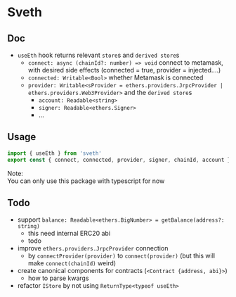 # Sveth

## Doc
- `useEth` hook returns relevant `store`s and `derived store`s
  - `connect: async (chainId?: number) => void` connect to metamask, with desired side effects (connected = true, provider = injected....)
  - `connected: Writable<Bool>` whether Metamask is connected 
  - `provider: Writable<sProvider = ethers.providers.JrpcProvider | ethers.providers.Web3Provider>` and the `derived store`s
    - `account: Readable<string>`
    - `signer: Readable<ethers.Signer>`
    - ...

## Usage
```ts
import { useEth } from 'sveth'
export const { connect, connected, provider, signer, chainId, account } = useEth()
```

Note: \
You can only use this package with typescript for now

## Todo
- support `balance: Readable<ethers.BigNumber> = getBalance(address?: string)`
  - this need internal ERC20 abi
  - todo 
- improve `ethers.providers.JrpcProvider` connection
  -  by `connectProvider(provider)` to `connect(provider)` (but this will make `connect(chainId)` weird)
- create canonical components for contracts (`<Contract {address, abi}>`)
  - how to parse kwargs
- refactor `IStore` by not using `ReturnType<typeof useEth>` 